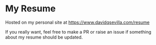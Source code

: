 # My Resume

Hosted on my personal site at https://www.davidqsevilla.com/resume

If you really want, feel free to make a PR or raise an issue if something about my resume should be updated.
